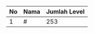 | No | Nama            | Jumlah Level |
|----|-----------------|--------------|
| 1  | #    |    253        |
